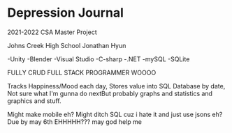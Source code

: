 # Depression Journal
2021-2022 CSA Master Project

Johns Creek High School
Jonathan Hyun

-Unity
-Blender
-Visual Studio
-C-sharp
-.NET
-mySQL
-SQLite

FULLY CRUD
FULL STACK PROGRAMMER WOOOO

Tracks Happiness/Mood each day,
Stores value into SQL Database by date,
Not sure what I'm gunna do nextBut probably graphs and statistics and graphics and stuff.

Might make mobile eh?
Might ditch SQL cuz i hate it and just use jsons eh?
Due by may 6th EHHHHH???
may god help me
